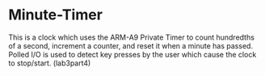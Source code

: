 # Minute-Timer
This is a clock which uses the ARM-A9 Private Timer to count hundredths of a second, increment a counter, and reset it when a minute has passed. Polled I/O is used to detect key presses by the user which cause the clock to stop/start. (lab3part4) 
